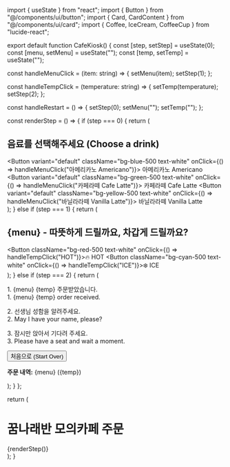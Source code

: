 import { useState } from "react";
import { Button } from "@/components/ui/button";
import { Card, CardContent } from "@/components/ui/card";
import { Coffee, IceCream, CoffeeCup } from "lucide-react";

export default function CafeKiosk() {
  const [step, setStep] = useState(0);
  const [menu, setMenu] = useState("");
  const [temp, setTemp] = useState("");

  const handleMenuClick = (item: string) => {
    setMenu(item);
    setStep(1);
  };

  const handleTempClick = (temperature: string) => {
    setTemp(temperature);
    setStep(2);
  };

  const handleRestart = () => {
    setStep(0);
    setMenu("");
    setTemp("");
  };

  const renderStep = () => {
    if (step === 0) {
      return (
        <div className="grid gap-4">
          <h2 className="text-xl font-bold">음료를 선택해주세요 (Choose a drink)</h2>
          <Button variant="default" className="bg-blue-500 text-white" onClick={() => handleMenuClick("아메리카노 Americano")}>
            <Coffee className="inline mr-2" /> 아메리카노 Americano
          </Button>
          <Button variant="default" className="bg-green-500 text-white" onClick={() => handleMenuClick("카페라떼 Cafe Latte")}>
            <CoffeeCup className="inline mr-2" /> 카페라떼 Cafe Latte
          </Button>
          <Button variant="default" className="bg-yellow-500 text-white" onClick={() => handleMenuClick("바닐라라떼 Vanilla Latte")}>
            <IceCream className="inline mr-2" /> 바닐라라떼 Vanilla Latte
          </Button>
        </div>
      );
    } else if (step === 1) {
      return (
        <div className="grid gap-4">
          <h2 className="text-xl font-bold">{menu} - 따뜻하게 드릴까요, 차갑게 드릴까요?</h2>
          <Button className="bg-red-500 text-white" onClick={() => handleTempClick("HOT")}>🔥 HOT</Button>
          <Button className="bg-cyan-500 text-white" onClick={() => handleTempClick("ICE")}>❄️ ICE</Button>
        </div>
      );
    } else if (step === 2) {
      return (
        <Card>
          <CardContent className="p-4 space-y-2 text-lg">
            <p>1. {menu} {temp} 주문받았습니다.<br />1. {menu} {temp} order received.</p>
            <p>2. 선생님 성함을 알려주세요.<br />2. May I have your name, please?</p>
            <p>3. 잠시만 앉아서 기다려 주세요.<br />3. Please have a seat and wait a moment.</p>
            <Button className="mt-4 bg-gray-700 text-white" onClick={handleRestart}>처음으로 (Start Over)</Button>
          </CardContent>
          <CardContent className="mt-4 text-sm text-gray-600">
            <p><strong>주문 내역:</strong> {menu} ({temp})</p>
          </CardContent>
        </Card>
      );
    }
  };

  return (
    <div className="p-6 max-w-md mx-auto space-y-6">
      <h1 className="text-2xl font-bold text-center">꿈나래반 모의카페 주문</h1>
      {renderStep()}
    </div>
  );
}
